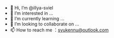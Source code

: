 - 👋 Hi, I’m @illya-sviel
- 👀 I’m interested in ...
- 🌱 I’m currently learning ...
- 💞️ I’m looking to collaborate on ...
- 📫 How to reach me ：syukennu@outlook.com

<!---
illya-sviel/illya-sviel is a ✨ special ✨ repository because its `README.md` (this file) appears on your GitHub profile.
You can click the Preview link to take a look at your changes.
--->
